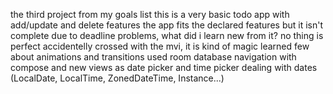 the third project from my goals list
this is a very basic todo app with add/update and delete features
the app fits the declared features but it isn't complete due to deadline problems, 
what did i learn new from it?
no thing is perfect
accidentelly crossed with the mvi, it is kind of magic
learned few about animations and transitions
used room database
navigation with compose and new views as date picker and time picker
dealing with dates (LocalDate, LocalTime, ZonedDateTime, Instance...)
